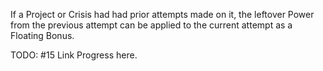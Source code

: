 If a Project or Crisis had had prior attempts made on it, the leftover Power from the previous attempt can be applied to the current attempt as a Floating Bonus.

TODO: #15 Link Progress here.